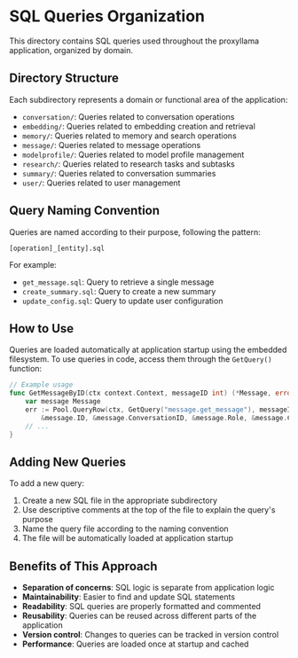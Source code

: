 # SQL Queries Organization

This directory contains SQL queries used throughout the proxyllama application, organized by domain.

## Directory Structure

Each subdirectory represents a domain or functional area of the application:

- `conversation/`: Queries related to conversation operations
- `embedding/`: Queries related to embedding creation and retrieval
- `memory/`: Queries related to memory and search operations
- `message/`: Queries related to message operations
- `modelprofile/`: Queries related to model profile management
- `research/`: Queries related to research tasks and subtasks
- `summary/`: Queries related to conversation summaries
- `user/`: Queries related to user management

## Query Naming Convention

Queries are named according to their purpose, following the pattern:

```
[operation]_[entity].sql
```

For example:
- `get_message.sql`: Query to retrieve a single message
- `create_summary.sql`: Query to create a new summary
- `update_config.sql`: Query to update user configuration

## How to Use

Queries are loaded automatically at application startup using the embedded filesystem.
To use queries in code, access them through the `GetQuery()` function:

```go
// Example usage
func GetMessageByID(ctx context.Context, messageID int) (*Message, error) {
    var message Message
    err := Pool.QueryRow(ctx, GetQuery("message.get_message"), messageID).Scan(
        &message.ID, &message.ConversationID, &message.Role, &message.Content, &message.CreatedAt)
    // ...
}
```

## Adding New Queries

To add a new query:

1. Create a new SQL file in the appropriate subdirectory
2. Use descriptive comments at the top of the file to explain the query's purpose
3. Name the query file according to the naming convention
4. The file will be automatically loaded at application startup

## Benefits of This Approach

- **Separation of concerns**: SQL logic is separate from application logic
- **Maintainability**: Easier to find and update SQL statements
- **Readability**: SQL queries are properly formatted and commented
- **Reusability**: Queries can be reused across different parts of the application
- **Version control**: Changes to queries can be tracked in version control
- **Performance**: Queries are loaded once at startup and cached